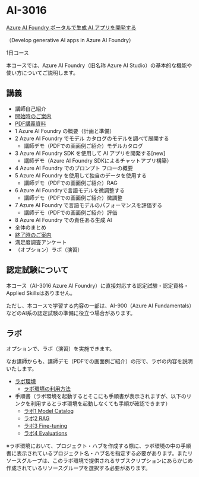 # AI-3016

[Azure AI Foundry ポータルで生成 AI アプリを開発する](https://learn.microsoft.com/ja-jp/training/paths/create-custom-copilots-ai-studio/)

（Develop generative AI apps in Azure AI Foundry）

1日コース

本コースでは、Azure AI Foundry（旧名称 Azure AI Studio）の基本的な機能や使い方についてご説明します。

## 講義

- 講師自己紹介
- [開始時のご案内](../opening.md)
- [PDF講義資料](AI-3016-ai-foundry.pdf)
- 1 Azure AI Foundry の概要（計画と準備）
- 2 Azure AI Foundry でモデル カタログのモデルを調べて展開する
  - 講師デモ（PDFでの画面例ご紹介）モデルカタログ
- 3 Azure AI Foundry SDK を使用して AI アプリを開発する[new]
  - 講師デモ（Azure AI Foundry SDKによるチャットアプリ構築）
- 4 Azure AI Foundry でのプロンプト フローの概要
- 5 Azure AI Foundry を使用して独自のデータを使用する
  - 講師デモ（PDFでの画面例ご紹介）RAG
- 6 Azure AI Foundryで言語モデルを微調整する
  - 講師デモ（PDFでの画面例ご紹介）微調整
- 7 Azure AI Foundry で言語モデルのパフォーマンスを評価する
  - 講師デモ（PDFでの画面例ご紹介）評価
- 8 Azure AI Foundry での責任ある生成 AI
- 全体のまとめ
- [終了時のご案内](../closing-cloudslice.md)
- 満足度調査アンケート
- （オプション）ラボ（演習）

## 認定試験について

本コース（AI-3016 Azure AI Foundry）に直接対応する認定試験・認定資格・Applied Skillsはありません。

ただし、本コースで学習する内容の一部は、AI-900（Azure AI Fundamentals）などのAI系の認定試験の準備に役立つ場合があります。

## ラボ

オプションで、ラボ（演習）を実施できます。

なお講師からも、講師デモ（PDFでの画面例ご紹介）の形で、ラボの内容を説明いたします。

- [ラボ環境](https://esi.learnondemand.net/)
  - [ラボ環境の利用方法](../ラボ環境の利用方法.pdf)
- 手順書（ラボ環境を起動するとそこにも手順書が表示されますが、以下のリンクを利用するとラボ環境を起動しなくても手順が確認できます）
  - [ラボ1 Model Catalog](lab01.md)
  - [ラボ2 RAG](lab02.md)
  - [ラボ3 Fine-tuning](lab03.md)
  - [ラボ4 Evaluations](lab04.md)

※ラボ環境において、プロジェクト・ハブを作成する際に、ラボ環境の中の手順書に表示されているプロジェクト名・ハブ名を指定する必要があります。またリソースグループは、このラボ環境で提供されるサブスクリプションにあらかじめ作成されているリソースグループを選択する必要があります。
